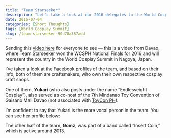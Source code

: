 ```yaml
---
title: "Team Starseeker"
description: "Let’s take a look at our 2016 delegates to the World Cosplay Summit"
date: 2016-07-04
categories: [Short Thoughts]
tags: [World Cosplay Summit]
slug: /team-starseeker-90d70a387add
---
```


Sending this [video here](https://www.facebook.com/epski07/videos/10206172415421014/) for everyone to see — this is a video from Davao, where Team Starseeker won the WCSPH National Finals for 2016 and will represent the country in the World Cosplay Summit in Nagoya, Japan.

I’ve taken a look at the Facebook profiles of the team, and based on their info, both of them are craftsmakers, who own their own respective cosplay craft shops. 

One of them, **Yukari** (who also posts under the name “Endlesseight Cosplay”), also served as co-host of the 7th Mindanao Toy Convention of Gaisano Mall Davao (not associated with [ToyCon PH](/toycon-2016-pop-life-fanxperience-june-2016-be54172f110f)).

I’m confident to say that Yukari is the more vocal person in the team. You can see her profile below:

The other half of the team, **Gomz**, was part of a band called “Insert Coin,” which is active around 2013.
